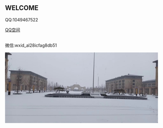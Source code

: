 ## WELCOME


QQ:1049467522


<a href="https://user.qzone.qq.com/1049467522">QQ空间</a>
<br />
<br /></p>
微信:wxid_al28icfag8db51




<p><img src="https://raw.githubusercontent.com/1049467522/1049467522.github.io/master/11.jpg" alt="1" /></p>

